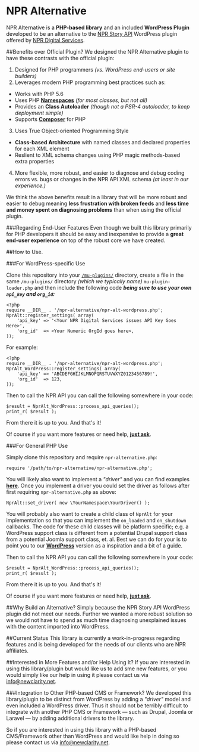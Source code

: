 # NPR Alternative 

NPR Alternative is a **PHP-based library** and an included **WordPress Plugin** developed to be an alternative to the [NPR Story API](https://wordpress.org/plugins/npr-story-api/) WordPress plugin offered by [NPR Digital Services](http://digitalservices.npr.org/).

##Benefits over Official Plugin?
We designed the NPR Alternative plugin to have these contrasts with the official plugin:

1. Designed for PHP programmers _(vs. WordPress end-users or site builders)_ 
2. Leverages modern PHP programming best practices such as:
  - Works with PHP 5.6
  - Uses PHP [**Namespaces**](https://mattstauffer.co/blog/a-brief-introduction-to-php-namespacing) _(for most classes, but not all)_
  - Provides an **Class Autoloader** _(though not a PSR-4 autoloader, to keep deployment simple)_
  - Supports [**Composer**](https://getcomposer.org/) for PHP
3. Uses True Object-oriented Programming Style
  - **Class-based Architecture** with named classes and declared properties for each XML element 
  - Reslient to XML schema changes using PHP magic methods-based extra properties
4. More flexible, more robust, and easier to diagnose and debug coding errors vs. bugs or changes in the NPR API XML schema  _(at least in our experience.)_

We think the above benefits result in a library that will be more robust and easier to debug meaning **less frustration with broken feeds** and **less time and money spent on diagnosing problems** than when using the official plugin.

###Regarding End-User Features
Even though we built this library primarily for PHP developers it should be easy and inexpensive to provide a **great end-user experience** on top of the robust core we have created.

##How to Use.

###For WordPress-specific Use

Clone this repository into your [`/mu-plugins/`](https://premium.wpmudev.org/manuals/wpmu-manual-2/using-mu-plugins/) directory, create a file in the same `/mu-plugins/` directory _(which we typically name)_ `mu-plugin-loader.php` and then include the following code _**being sure to use your own `api_key` and `org_id`:**_


    <?php 
    require __DIR__ . '/npr-alternative/npr-alt-wordpress.php';
    NprAlt::register_settings( array(
        'api_key' => '<Your NPR Digital Services issues API Key Goes Here>',
        'org_id'  => <Your Numeric OrgId goes here>,
    ));

For example:
   
    <?php 
    require __DIR__ . '/npr-alternative/npr-alt-wordpress.php';
    NprAlt_WordPress::register_settings( array(
        'api_key' => 'ABCDEFGHIJKLMNOPQRSTUVWXYZ0123456789!',
        'org_id'  => 123,
    ));

Then to call the NPR API you can call the following somewhere in your code:
	
	$result = NprAlt_WordPress::process_api_queries();
	print_r( $result );
	
From there it is up to you. And that's it!

Of course if you want more features or need help, [**just ask**](#need-help).

###For General PHP Use

Simply clone this repository and require `npr-alternative.php`:

    require '/path/to/npr-alternative/npr-alternative.php';
    
You will likely also want to implement a _"driver"_ and you can find examples [**here**](https://github.com/newclarity/npr-alternative/tree/master/includes/Drivers).  Once you implement a driver you could set the driver as follows after first requiring `npr-alternative.php` as above:

    NprAlt::set_driver( new \YourNamespace\YourDriver() );

You will probably also want to create a child class of `NprAlt` for your implementation so that you can implement the `on_loaded` and `on_shutdown` callbacks. The code for these child classes will be platform specific; e.g. a WordPress support class is different from a potential Drupal support class from a potential Joomla support class, et. al.  Best we can do for your is to point you to our [**WordPress**](https://github.com/newclarity/npr-alternative/blob/master/includes/Drivers/WordPress.php) version as a inspiration and a bit of a guide.

Then to call the NPR API you can call the following somewhere in your code:
	
	$result = NprAlt_WordPress::process_api_queries();
	print_r( $result );
	
From there it is up to you. And that's it!

Of course if you want more features or need help, [**just ask**](#need-help).

##Why Build an Alternative?
Simply because the NPR Story API WordPress plugin did not meet our needs. Further we wanted a more robust solution so we would not have to spend as much time diagnosing unexplained issues with the content imported into WordPress.

##Current Status
This library is currently a work-in-progress regarding features and is being developed for the needs of our clients who are NPR affiliates.  

<a id="need-help"></a>
##Interested in More Features and/or Help Using It?
If you are interested in using this library/plugin but would like us to add sme new features, or you would simply like our help in using it please contact us via [info@newclarity.net](mailto:info@newclarity.net).

###Integration to Other PHP-based CMS or Framework?
We developed this library/plugin to be distinct from WordPress by adding a _"driver"_ model and even included a WordPress driver. Thus it should not be terribly difficult to integrate with another PHP CMS or Framework &mdash; such as Drupal, Joomla or Laravel  &mdash; by adding additional drivers to the library.

So if you are interested in using this library with a PHP-based CMS/Framework other than WordPress and would like help in doing so please contact us via [info@newclarity.net](mailto:info@newclarity.net).  



